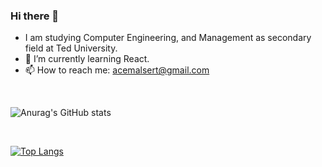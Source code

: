 ### Hi there 👋

- I am studying Computer Engineering, and Management as secondary field at Ted University. 
- 🌱 I’m currently learning React.
- 📫 How to reach me: acemalsert@gmail.com

<br>

  
![Anurag's GitHub stats](https://github-readme-stats.vercel.app/api?username=acemalsert&show_icons=true&theme=radical)
  
<br>

[![Top Langs](https://github-readme-stats.vercel.app/api/top-langs/?username=acemalsert)](https://github.com/acemalsert/github-readme-stats)



